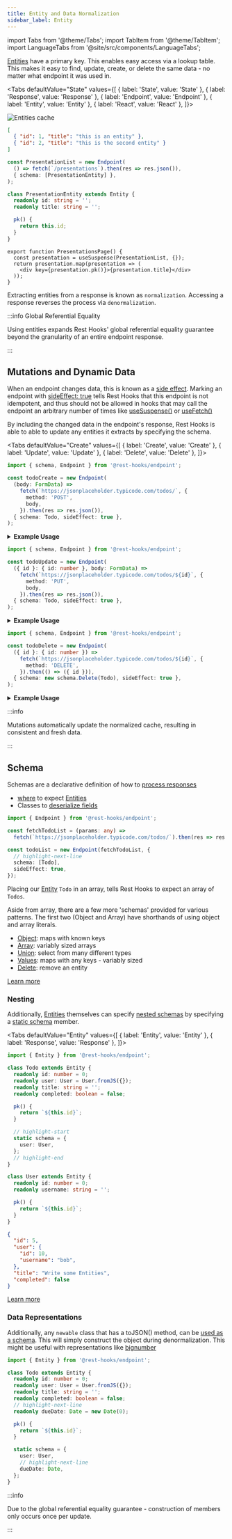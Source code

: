 ```yaml
---
title: Entity and Data Normalization
sidebar_label: Entity
---
```


import Tabs from '@theme/Tabs';
import TabItem from '@theme/TabItem';
import LanguageTabs from '@site/src/components/LanguageTabs';

[Entities](/rest/api/Entity) have a primary key. This enables easy access via a lookup table.
This makes it easy to find, update, create, or delete the same data - no matter what
endpoint it was used in.

<!--
<LanguageTabs>

```ts
import { Entity } from '@rest-hooks/endpoint';

class Todo extends Entity {
  readonly id: number = 0;
  readonly userId: number = 0;
  readonly title: string = '';
  readonly completed: boolean = false;

  pk() {
    return `${this.id}`;
  }
}
```

```js
import { Entity } from '@rest-hooks/endpoint';

class Todo extends Entity {
  pk() {
    return `${this.id}`;
  }
}
```

</LanguageTabs>
-->

<Tabs
defaultValue="State"
values={[
{ label: 'State', value: 'State' },
{ label: 'Response', value: 'Response' },
{ label: 'Endpoint', value: 'Endpoint' },
{ label: 'Entity', value: 'Entity' },
{ label: 'React', value: 'React' },
]}>
<TabItem value="State">

![Entities cache](/img/entities.png)

</TabItem>
<TabItem value="Response">

```json
[
  { "id": 1, "title": "this is an entity" },
  { "id": 2, "title": "this is the second entity" }
]
```

</TabItem>
<TabItem value="Endpoint">

```typescript
const PresentationList = new Endpoint(
  () => fetch(`/presentations`).then(res => res.json()),
  { schema: [PresentationEntity] },
);
```

</TabItem>
<TabItem value="Entity">

```typescript
class PresentationEntity extends Entity {
  readonly id: string = '';
  readonly title: string = '';

  pk() {
    return this.id;
  }
}
```

</TabItem>
<TabItem value="React">

```tsx
export function PresentationsPage() {
  const presentation = useSuspense(PresentationList, {});
  return presentation.map(presentation => (
    <div key={presentation.pk()}>{presentation.title}</div>
  ));
}
```

</TabItem>
</Tabs>

Extracting entities from a response is known as `normalization`. Accessing a response reverses
the process via `denormalization`.

:::info Global Referential Equality

Using entities expands Rest Hooks' global referential equality guarantee beyond the granularity of
an entire endpoint response.

:::

## Mutations and Dynamic Data

When an endpoint changes data, this is known as a [side effect](/rest/guides/rpc). Marking an endpoint with [sideEffect: true](/rest/api/Endpoint#sideeffect)
tells Rest Hooks that this endpoint is not idempotent, and thus should not be allowed in hooks
that may call the endpoint an arbitrary number of times like [useSuspense()](../api/useSuspense.md) or [useFetch()](../api/useFetch.md)

By including the changed data in the endpoint's response, Rest Hooks is able to able to update
any entities it extracts by specifying the schema.

<Tabs
defaultValue="Create"
values={[
{ label: 'Create', value: 'Create' },
{ label: 'Update', value: 'Update' },
{ label: 'Delete', value: 'Delete' },
]}>
<TabItem value="Create">

```typescript
import { schema, Endpoint } from '@rest-hooks/endpoint';

const todoCreate = new Endpoint(
  (body: FormData) =>
    fetch(`https://jsonplaceholder.typicode.com/todos/`, {
      method: 'POST',
      body,
    }).then(res => res.json()),
  { schema: Todo, sideEffect: true },
);
```

<details><summary><b>Example Usage</b></summary>

```tsx
import { useController } from '@rest-hooks/react';

export default function NewTodoForm() {
  const { fetch } = useController();
  return (
    <Form onSubmit={e => fetch(todoCreate, new FormData(e.target))}>
      <FormField name="title" />
    </Form>
  );
}
```

</details>

</TabItem>
<TabItem value="Update">

```typescript
import { schema, Endpoint } from '@rest-hooks/endpoint';

const todoUpdate = new Endpoint(
  ({ id }: { id: number }, body: FormData) =>
    fetch(`https://jsonplaceholder.typicode.com/todos/${id}`, {
      method: 'PUT',
      body,
    }).then(res => res.json()),
  { schema: Todo, sideEffect: true },
);
```

<details><summary><b>Example Usage</b></summary>

```tsx
import { useController } from '@rest-hooks/react';

export default function UpdateTodoForm({ id }: { id: number }) {
  const todo = useSuspense(todoDetail, { id });
  const { fetch } = useController();
  return (
    <Form
      onSubmit={e => fetch(todoUpdate, { id }, new FormData(e.target))}
      initialValues={todo}
    >
      <FormField name="title" />
    </Form>
  );
}
```

</details>

</TabItem>
<TabItem value="Delete">

```typescript
import { schema, Endpoint } from '@rest-hooks/endpoint';

const todoDelete = new Endpoint(
  ({ id }: { id: number }) =>
    fetch(`https://jsonplaceholder.typicode.com/todos/${id}`, {
      method: 'DELETE',
    }).then(() => ({ id })),
  { schema: new schema.Delete(Todo), sideEffect: true },
);
```

<details><summary><b>Example Usage</b></summary>

```tsx
import { useController } from '@rest-hooks/react';
import ArticleResource from 'resources/article';

export default function TodoWithDelete({ todo }: { todo: Todo }) {
  const { fetch } = useController();
  return (
    <div>
      {todo.title}
      <button onClick={() => del(todoDelete, { id: todo.id })}>Delete</button>
    </div>
  );
}
```

</details>

</TabItem>
</Tabs>

:::info

Mutations automatically update the normalized cache, resulting in consistent and fresh data.

:::

## Schema

Schemas are a declarative definition of how to [process responses](/rest/api/schema)

- [where](/rest/api/schema) to expect [Entities](/rest/api/Entity)
- Classes to [deserialize fields](/rest/guides/network-transform#deserializing-fields)

```typescript
import { Endpoint } from '@rest-hooks/endpoint';

const fetchTodoList = (params: any) =>
  fetch(`https://jsonplaceholder.typicode.com/todos/`).then(res => res.json());

const todoList = new Endpoint(fetchTodoList, {
  // highlight-next-line
  schema: [Todo],
  sideEffect: true,
});
```

Placing our [Entity](/rest/api/Entity) `Todo` in an array, tells Rest Hooks to expect
an array of `Todos`.

Aside from array, there are a few more 'schemas' provided for various patterns. The first two (Object and Array)
have shorthands of using object and array literals.

- [Object](/rest/api/Object): maps with known keys
- [Array](/rest/api/Array): variably sized arrays
- [Union](/rest/api/Union): select from many different types
- [Values](/rest/api/Values): maps with any keys - variably sized
- [Delete](/rest/api/Delete): remove an entity

[Learn more](/rest/api/schema)

### Nesting

Additionally, [Entities](/rest/api/Entity) themselves can specify [nested schemas](/rest/guides/nested-response)
by specifying a [static schema](/rest/api/Entity#schema) member.

<Tabs
defaultValue="Entity"
values={[
{ label: 'Entity', value: 'Entity' },
{ label: 'Response', value: 'Response' },
]}>
<TabItem value="Entity">

```typescript
import { Entity } from '@rest-hooks/endpoint';

class Todo extends Entity {
  readonly id: number = 0;
  readonly user: User = User.fromJS({});
  readonly title: string = '';
  readonly completed: boolean = false;

  pk() {
    return `${this.id}`;
  }

  // highlight-start
  static schema = {
    user: User,
  };
  // highlight-end
}

class User extends Entity {
  readonly id: number = 0;
  readonly username: string = '';

  pk() {
    return `${this.id}`;
  }
}
```

</TabItem>
<TabItem value="Response">

```json
{
  "id": 5,
  "user": {
    "id": 10,
    "username": "bob",
  },
  "title": "Write some Entities",
  "completed": false
}
```

</TabItem>
</Tabs>


[Learn more](/rest/guides/nested-response)

### Data Representations

Additionally, any `newable` class that has a toJSON() method, can be [used as a schema](/rest/guides/network-transform#deserializing-fields). This will simply construct the object during denormalization.
This might be useful with representations like [bignumber](https://mikemcl.github.io/bignumber.js/)

```ts
import { Entity } from '@rest-hooks/endpoint';

class Todo extends Entity {
  readonly id: number = 0;
  readonly user: User = User.fromJS({});
  readonly title: string = '';
  readonly completed: boolean = false;
  // highlight-next-line
  readonly dueDate: Date = new Date(0);

  pk() {
    return `${this.id}`;
  }

  static schema = {
    user: User,
    // highlight-next-line
    dueDate: Date,
  };
}
```

:::info

Due to the global referential equality guarantee - construction of members only occurs once
per update.

:::
